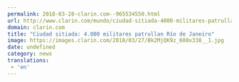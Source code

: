 ```yaml
---
permalink: 2018-03-28-clarin.com--965534550.html
url: http://www.clarin.com/mundo/ciudad-sitiada-4000-militares-patrullan-rio-janeiro_0_HyBa5QF9z.html
domain: clarin.com
title: "Ciudad sitiada: 4.000 militares patrullan Río de Janeiro"
image: https://images.clarin.com/2018/03/27/Bk2MjQK9z_600x338__1.jpg
date: undefined
category: news
translations: 
 - 'en'
---
```


